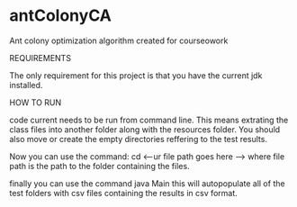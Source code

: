 # antColonyCA
Ant colony optimization algorithm created for courseowork

REQUIREMENTS

The only requirement for this project is that you have the current jdk installed.

HOW TO RUN

code current needs to be run from command line. 
This means extrating the class files into another folder along with the resources folder. 
You should also move or create the empty directories reffering to the test results. 

Now you can use the command:
cd <--ur file path goes here -->
where file path is the path to the folder containing the files.

finally you can use the command 
java Main
this will autopopulate all of the test folders with csv files containing the results in csv format.
